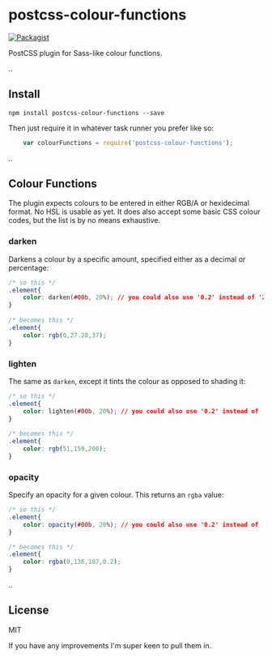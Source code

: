 # postcss-colour-functions

[![Packagist](https://img.shields.io/packagist/l/doctrine/orm.svg)]()

PostCSS plugin for Sass-like colour functions.

.. 

## Install

    npm install postcss-colour-functions --save

Then just require it in whatever task runner you prefer like so:

```javascript
    var colourFunctions = require('postcss-colour-functions');
```

..

## Colour Functions

The plugin expects colours to be entered in either RGB/A or hexidecimal format. No HSL is usable as yet. It does also accept some basic CSS colour codes, but the list is by no means exhaustive. 

### darken

Darkens a colour by a specific amount, specified either as a decimal or percentage:

```css
/* so this */
.element{
    color: darken(#00b, 20%); // you could also use '0.2' instead of '20%'
}
    
/* becomes this */
.element{
    color: rgb(0,27.20,37);
}
```

### lighten

The same as `darken`, except it tints the colour as opposed to shading it:

```css
/* so this */
.element{
    color: lighten(#00b, 20%); // you could also use '0.2' instead of '20%'
}
    
/* becomes this */
.element{
    color: rgb(51,159,200);
}
```
    
### opacity

Specify an opacity for a given colour. This returns an `rgba` value:

```css
/* so this */
.element{
    color: opacity(#00b, 20%); // you could also use '0.2' instead of '20%'
}

/* becomes this */
.element{
    color: rgba(0,136,187,0.2);
}
```
    
..

## License

MIT

If you have any improvements I'm super keen to pull them in.